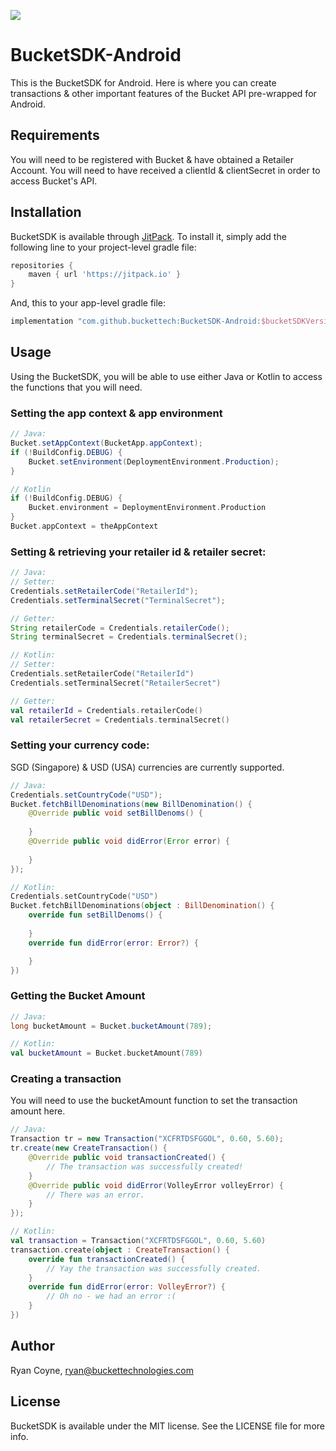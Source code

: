 [![](https://jitpack.io/v/Enryd/BucketSDK-Android.svg)](https://jitpack.io/#Enryd/BucketSDK-Android)

# BucketSDK-Android
This is the BucketSDK for Android.  Here is where you can create transactions & other important features of the Bucket API pre-wrapped for Android.

## Requirements
You will need to be registered with Bucket & have obtained a Retailer Account.  You will need to have received a clientId & clientSecret in order to access Bucket's API.

## Installation

BucketSDK is available through [JitPack](https://jitpack.io). To install
it, simply add the following line to your project-level gradle file:

```gradle
repositories {
    maven { url 'https://jitpack.io' }
}
```

And, this to your app-level gradle file:

```gradle
implementation "com.github.buckettech:BucketSDK-Android:$bucketSDKVersion"
```

## Usage
Using the BucketSDK, you will be able to use either Java or Kotlin to access the functions that you will need.
### Setting the app context & app environment
```Java
// Java:
Bucket.setAppContext(BucketApp.appContext);
if (!BuildConfig.DEBUG) {
    Bucket.setEnvironment(DeploymentEnvironment.Production);
}
```
```Kotlin
// Kotlin
if (!BuildConfig.DEBUG) {
    Bucket.environment = DeploymentEnvironment.Production
}
Bucket.appContext = theAppContext
```

### Setting & retrieving your retailer id & retailer secret:
````Java
// Java:
// Setter:
Credentials.setRetailerCode("RetailerId");
Credentials.setTerminalSecret("TerminalSecret");

// Getter:
String retailerCode = Credentials.retailerCode();
String terminalSecret = Credentials.terminalSecret();
````

```kotlin
// Kotlin:
// Setter:
Credentials.setRetailerCode("RetailerId")
Credentials.setTerminalSecret("RetailerSecret")

// Getter:
val retailerId = Credentials.retailerCode()
val retailerSecret = Credentials.terminalSecret()
```

### Setting your currency code:
SGD (Singapore) & USD (USA) currencies are currently supported.
```Java
// Java:
Credentials.setCountryCode("USD");
Bucket.fetchBillDenominations(new BillDenomination() {
    @Override public void setBillDenoms() {
        
    }
    @Override public void didError(Error error) {
        
    }
});
```

```kotlin
// Kotlin:
Credentials.setCountryCode("USD")
Bucket.fetchBillDenominations(object : BillDenomination() {
    override fun setBillDenoms() {
    
    }
    override fun didError(error: Error?) {

    }
})
```

### Getting the Bucket Amount
```Java
// Java:
long bucketAmount = Bucket.bucketAmount(789);
```
```kotlin
// Kotlin:
val bucketAmount = Bucket.bucketAmount(789)
```

### Creating a transaction
You will need to use the bucketAmount function to set the transaction amount here.
```Java
// Java:
Transaction tr = new Transaction("XCFRTDSFGGOL", 0.60, 5.60);
tr.create(new CreateTransaction() {
    @Override public void transactionCreated() {
        // The transaction was successfully created!
    }
    @Override public void didError(VolleyError volleyError) {
        // There was an error.
    }
});
```
```Kotlin
// Kotlin:
val transaction = Transaction("XCFRTDSFGGOL", 0.60, 5.60)
transaction.create(object : CreateTransaction() {
    override fun transactionCreated() {
        // Yay the transaction was successfully created.
    }
    override fun didError(error: VolleyError?) {
        // Oh no - we had an error :(
    }
})
```

## Author
Ryan Coyne, ryan@buckettechnologies.com

## License

BucketSDK is available under the MIT license. See the LICENSE file for more info.
